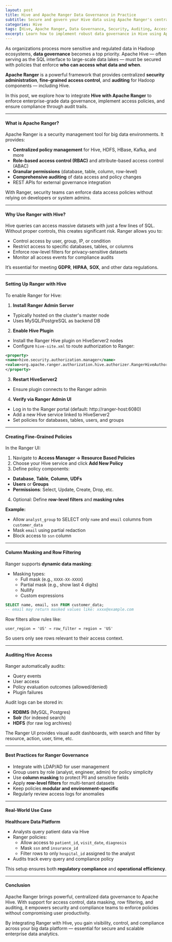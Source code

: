 ```yaml
---
layout: post
title: Hive and Apache Ranger Data Governance in Practice
subtitle: Secure and govern your Hive data using Apache Ranger's centralized access control and auditing capabilities
categories: Hive
tags: [Hive, Apache Ranger, Data Governance, Security, Auditing, Access Control, Hadoop]
excerpt: Learn how to implement robust data governance in Hive using Apache Ranger. Explore fine-grained access control, centralized policy management, auditing, and integration best practices in Hadoop ecosystems.
---
```

As organizations process more sensitive and regulated data in Hadoop ecosystems, **data governance** becomes a top priority. Apache Hive — often serving as the SQL interface to large-scale data lakes — must be secured with policies that enforce **who can access what data and when**.

**Apache Ranger** is a powerful framework that provides centralized **security administration**, **fine-grained access control**, and **auditing** for Hadoop components — including Hive.

In this post, we explore how to integrate **Hive with Apache Ranger** to enforce enterprise-grade data governance, implement access policies, and ensure compliance through audit trails.

---

#### What is Apache Ranger?

Apache Ranger is a security management tool for big data environments. It provides:

- **Centralized policy management** for Hive, HDFS, HBase, Kafka, and more
- **Role-based access control (RBAC)** and attribute-based access control (ABAC)
- **Granular permissions** (database, table, column, row-level)
- **Comprehensive auditing** of data access and policy changes
- REST APIs for external governance integration

With Ranger, security teams can enforce data access policies without relying on developers or system admins.

---

#### Why Use Ranger with Hive?

Hive queries can access massive datasets with just a few lines of SQL. Without proper controls, this creates significant risk. Ranger allows you to:

- Control access by user, group, IP, or condition
- Restrict access to specific databases, tables, or columns
- Enforce row-level filters for privacy-sensitive datasets
- Monitor all access events for compliance audits

It’s essential for meeting **GDPR**, **HIPAA**, **SOX**, and other data regulations.

---

#### Setting Up Ranger with Hive

To enable Ranger for Hive:

1. **Install Ranger Admin Server**
  - Typically hosted on the cluster's master node
  - Uses MySQL/PostgreSQL as backend DB

2. **Enable Hive Plugin**
  - Install the Ranger Hive plugin on HiveServer2 nodes
  - Configure `hive-site.xml` to route authorization to Ranger:

```xml
<property>
<name>hive.security.authorization.manager</name>
<value>org.apache.ranger.authorization.hive.authorizer.RangerHiveAuthorizerFactory</value>
</property>
```

3. **Restart HiveServer2**
  - Ensure plugin connects to the Ranger admin

4. **Verify via Ranger Admin UI**
  - Log in to the Ranger portal (default: http://ranger-host:6080)
  - Add a new Hive service linked to HiveServer2
  - Set policies for databases, tables, users, and groups

---

#### Creating Fine-Grained Policies

In the Ranger UI:

1. Navigate to **Access Manager → Resource Based Policies**
2. Choose your Hive service and click **Add New Policy**
3. Define policy components:
  - **Database**, **Table**, **Column**, **UDFs**
  - **Users** or **Groups**
  - **Permissions**: Select, Update, Create, Drop, etc.
4. Optional: Define **row-level filters** and **masking rules**

**Example:**
- Allow `analyst_group` to SELECT only `name` and `email` columns from `customer_data`
- Mask `email` using partial redaction
- Block access to `ssn` column

---

#### Column Masking and Row Filtering

Ranger supports **dynamic data masking**:

- Masking types:
  - Full mask (e.g., `XXXX-XX-XXXX`)
  - Partial mask (e.g., show last 4 digits)
  - Nullify
  - Custom expressions

```sql
SELECT name, email, ssn FROM customer_data;
-- email may return masked values like: xxxx@example.com
```

Row filters allow rules like:

```
user_region = 'US' → row_filter = region = 'US'
```

So users only see rows relevant to their access context.

---

#### Auditing Hive Access

Ranger automatically audits:

- Query events
- User access
- Policy evaluation outcomes (allowed/denied)
- Plugin failures

Audit logs can be stored in:

- **RDBMS** (MySQL, Postgres)
- **Solr** (for indexed search)
- **HDFS** (for raw log archives)

The Ranger UI provides visual audit dashboards, with search and filter by resource, action, user, time, etc.

---

#### Best Practices for Ranger Governance

- Integrate with LDAP/AD for user management
- Group users by role (analyst, engineer, admin) for policy simplicity
- Use **column masking** to protect PII and sensitive fields
- Apply **row-level filters** for multi-tenant datasets
- Keep policies **modular and environment-specific**
- Regularly review access logs for anomalies

---

#### Real-World Use Case

**Healthcare Data Platform**

- Analysts query patient data via Hive
- Ranger policies:
  - Allow access to `patient_id`, `visit_date`, `diagnosis`
  - Mask `ssn` and `insurance_id`
  - Filter rows to only `hospital_id` assigned to the analyst
- Audits track every query and compliance policy

This setup ensures both **regulatory compliance** and **operational efficiency**.

---

#### Conclusion

Apache Ranger brings powerful, centralized data governance to Apache Hive. With support for access control, data masking, row filtering, and auditing, it empowers security and compliance teams to enforce policies without compromising user productivity.

By integrating Ranger with Hive, you gain visibility, control, and compliance across your big data platform — essential for secure and scalable enterprise data analytics.
